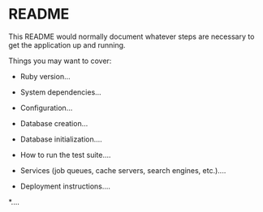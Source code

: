 # README

This README would normally document whatever steps are necessary to get the
application up and running.

Things you may want to cover:

* Ruby version...

* System dependencies...

* Configuration...

* Database creation...

* Database initialization....

* How to run the test suite....

* Services (job queues, cache servers, search engines, etc.)....

* Deployment instructions....

*....
